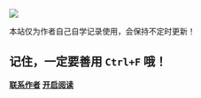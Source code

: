 ![](https://pic.imgdb.cn/item/63907c04b1fccdcd36682b13.png)

本站仅为作者自己自学记录使用，会保持不定时更新！

## 记住，一定要善用 `Ctrl+F` 哦！

[**联系作者**](https://github.com/chenxiaofei789/chenxiaofei789.github.io)
[**开启阅读**](README.md)






